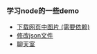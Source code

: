 ### 学习node的一些demo
* [下载网页中图片 (需要依赖)](./download-page-pictures)
* [修改json文件](./modify-json-file)
* [聊天室](./chat-room)